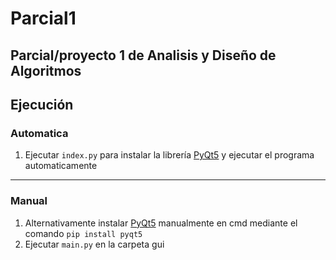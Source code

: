 # Parcial1
Parcial/proyecto 1 de Analisis y Diseño de Algoritmos
---
## Ejecución

### Automatica
1. Ejecutar `index.py` para instalar la librería [PyQt5](https://pypi.org/project/PyQt5/) y ejecutar el programa automaticamente
---
### Manual
1. Alternativamente instalar [PyQt5](https://pypi.org/project/PyQt5/) manualmente en cmd mediante el comando `pip install pyqt5`
2. Ejecutar `main.py` en la carpeta gui
